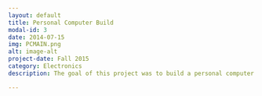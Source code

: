```yaml
---
layout: default
title: Personal Computer Build
modal-id: 3
date: 2014-07-15
img: PCMAIN.png
alt: image-alt
project-date: Fall 2015
category: Electronics
description: The goal of this project was to build a personal computer to be able to create and render CAD models under a specified budget. The specs of the PC are as follows, Motherboard is a ASRock Z97 Extreme4 ATX LGA1150, CPU I5 4440 at 3.2 Ghz with a Cooler Master Hyper 212 Evo cooling tower, 16GB of RAM, Gigabyte GeForce GTX 970 Video Card, 2TB hybrid hard drive, 1TB hard drive, Corsair CX600 semi modular power supply, all housed in a Fractal R4 case. Total project cost with peripherals  was under the maximum budget.

---
```

